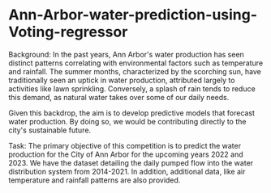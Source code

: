 # Ann-Arbor-water-prediction-using-Voting-regressor

Background: In the past years, Ann Arbor's water production has seen distinct patterns correlating with environmental factors such as temperature and rainfall. The summer months, characterized by the scorching sun, have traditionally seen an uptick in water production, attributed largely to activities like lawn sprinkling. Conversely, a splash of rain tends to reduce this demand, as natural water takes over some of our daily needs.

Given this backdrop, the aim is to develop predictive models that forecast water production. By doing so, we would be contributing directly to the city's sustainable future.

Task: 
The primary objective of this competition is to predict the water production for the City of Ann Arbor for the upcoming years 2022 and 2023.  We  have the dataset detailing the daily pumped flow into the water distribution system from 2014-2021. In addition, additional data, like air temperature and rainfall patterns are also provided.

